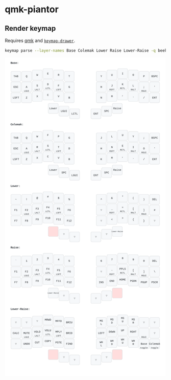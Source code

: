 # qmk-piantor

## Render keymap

Requires [qmk](https://docs.qmk.fm/) and [`keymap-drawer`](https://github.com/caksoylar/keymap-drawer).

```sh
keymap parse --layer-names Base Colemak Lower Raise Lower-Raise -q beekeeb_piantor_ohnopiano.json | keymap draw - > beekeeb_piantor_ohnopiano.svg
```

![beekeeb_piantor_ohnopiano.svg](beekeeb_piantor_ohnopiano.svg)

